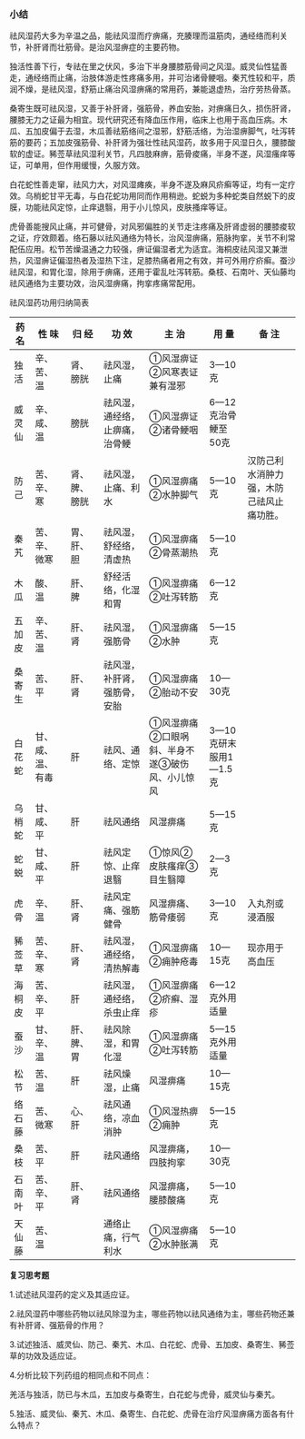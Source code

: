 ### **小结**

祛风湿药大多为辛温之品，能祛风湿而疗痹痛，充腠理而温筋肉，通经络而利关节，补肝肾而壮筋骨。是治风湿痹症的主要药物。

独活性善下行，专祛在里之伏风，多治下半身腰膝筋骨间之风湿。威灵仙性猛善走，通经络而止痛，治肢体游走性疼痛多用，并可治诸骨鲠咽。秦艽性较和平，质润不燥，是祛风湿，舒筋止痛治风湿痹痛的常用药，兼能退虚热，治疗劳热骨蒸。

桑寄生既可祛风湿，又善于补肝肾，强筋骨，养血安胎，对痹痛日久，损伤肝肾，腰膝无力之证最为相宜。现代研究还有降血压作用，临床上也用于高血压病。木瓜、五加皮偏于去湿，木瓜善祛筋络间之湿邪，舒筋活络，为治湿痹脚气，吐泻转筋的要药；五加皮强筋骨、补肝肾为强壮性祛风湿药，故多用于风湿日久，腰膝酸软的虚证。豨莶草祛风湿利关节，凡四肢麻痹，筋骨痠痛，半身不遂，风湿瘙痒等证，可单用，但作用缓慢，久服方效。

白花蛇性善走窜，祛风力大，对风湿瘫痪，半身不遂及麻风疥癣等证，均有一定疗效。乌梢蛇甘平无毒，与白花蛇功用同而作用稍逊。蛇蜕为多种蛇类自然蜕下的皮膜，功能祛风定惊，止痒退翳，用于小儿惊风，皮肤搔痒等证。

虎骨善能搜风止痛，并可健骨，对风邪偏胜的关节走注疼痛及肝肾虚弱的腰膝痠软之证，疗效颇着。络石藤以祛风通络为特长，治风湿痹痛，筋脉拘挛，关节不利常配伍应用。松节苦燥温通之力较强，痹证偏湿者尤为适宜。海桐皮祛风湿又兼泄热，风湿痹证偏湿热者及湿热下注，足膝热痛者用之有效，并可外用疗疥癣。蚕沙祛风湿，和胃化湿，除用于痹痛，还用于霍乱吐泻转筋。桑枝、石南叶、天仙藤均祛风通络为主要功效，治风湿痹痛，拘挛疼痛常配用。

祛风湿药功用归纳简表

| 药                                    名 | 性                                                         味 | 归                                         经 | 功     效                      | 主    治                                       | 用  量                | 备         注                            |
| ---------------------------------------- | ------------------------------------------------------------ | --------------------------------------------- | ------------------------------ | ---------------------------------------------- | --------------------- | ---------------------------------------- |
| 独活                                     | 辛、苦、温                                                   | 肾、膀胱                                      | 祛风湿，止痛                   | ①风湿痹证 ②风寒表证兼有湿邪                    | 3—10克                |                                          |
| 威灵仙                                   | 辛、咸、温                                                   | 膀胱                                          | 祛风湿，通经络，止痹痛，治骨鲠 | ①风湿痹证 ②诸骨鲠咽                            | 6—12克治骨鲠至50克    |                                          |
| 防己                                     | 苦、辛、寒                                                   | 肾、脾、膀胱                                  | 祛风湿，止痛、利水             | ①风湿痹痛 ②水肿脚气                            | 5—10克                | 汉防己利水消肿力强，木防己祛风止痛功胜。 |
| 秦艽                                     | 苦、辛、微寒                                                 | 胃、肝、胆                                    | 祛风湿，舒经络，清虚热         | ①风湿痹痛 ②骨蒸潮热                            | 5—10克                |                                          |
| 木瓜                                     | 酸、温                                                       | 肝、脾                                        | 舒经活络，化湿和胃             | ①风湿痹痛 ②吐泻转筋                            | 6—12克                |                                          |
| 五加皮                                   | 辛、苦、温                                                   | 肝、肾                                        | 祛风湿，强筋骨                 | ①风湿痹痛 ②水肿                                | 5—15克                |                                          |
| 桑寄生                                   | 苦、平                                                       | 肝、肾                                        | 祛风湿，补肝肾，强筋骨，安胎   | ①风湿痹痛 ②胎动不安                            | 10—30克               |                                          |
| 白花蛇                                   | 甘、咸、温、有毒                                             | 肝                                            | 祛风、通络、定惊               | ①风湿痹痛 ②口眼㖞斜、半身不遂③破伤风、小儿惊风 | 3—10克研末服用1—1.5克 |                                          |
| 乌梢蛇                                   | 甘、咸、平                                                   | 肝                                            | 祛风通络                       | 风湿痹痛                                       | 5—15克                |                                          |
| 蛇蜕                                     | 甘、咸、平                                                   | 肝                                            | 祛风定惊、止痒退翳             | ①惊风②皮肤瘙痒③目生翳障                        | 2—3克                 |                                          |
| 虎骨                                     | 辛、温                                                       | 肝、肾                                        | 祛风定痛、强筋健骨             | 风湿痹痛、筋骨痿弱                             | 3—10克                | 入丸剂或浸酒服                           |
| 豨莶草                                   | 苦、辛、寒                                                   | 肝、肾                                        | 祛风湿，通经络，清热解毒       | ①风湿痹痛 ②痈肿疮毒                            | 10—15克               | 现亦用于高血压                           |
| 海桐皮                                   | 苦、辛、平                                                   | 肝                                            | 祛风湿，通经络，杀虫止痒       | ①风湿痹痛 ②疥癣、湿疹                          | 6—12克外用适量        |                                          |
| 蚕沙                                     | 甘、辛、温                                                   | 肝、脾、胃                                    | 祛风除湿，和胃化湿             | ①风湿痹痛 ②吐泻转筋                            | 5—15克外用适量        |                                          |
| 松节                                     | 苦、温                                                       | 肝                                            | 祛风燥湿，止痛                 | 风湿痹痛                                       | 10—15克               |                                          |
| 络石藤                                   | 苦、微寒                                                     | 心、肝                                        | 祛风通络，凉血消肿             | ①风湿热痹 ②痈肿                                | 5—15克                |                                          |
| 桑枝                                     | 苦、平                                                       | 肝                                            | 祛风通络                       | 风湿痹痛，四肢拘挛                             | 10—30克               |                                          |
| 石南叶                                   | 苦、辛、平                                                   | 肝、肾                                        | 祛风通络                       | 风湿痹痛，腰膝酸痛                             | 5—10克                |                                          |
| 天仙藤                                   | 苦、温                                                       |                                               | 通络止痛，行气利水             | ①风湿痹痛 ②水肿胀满                            | 5—10克                |                                          |

**复习思考题**

1.试述祛风湿药的定义及其适应证。

2.祛风湿药中哪些药物以祛风除湿为主，哪些药物以祛风通络为主，哪些药物还兼有补肝肾、强筋骨的作用？

3.试述独活、威灵仙、防己、秦艽、木瓜、白花蛇、虎骨、五加皮、桑寄生、豨莶草的功效及适应证。

4.分析比较下列药组的相同点和不同点：

羌活与独活，防已与木瓜，五加皮与桑寄生，白花蛇与虎骨，威灵仙与秦艽。

5.独活、威灵仙、秦艽、木瓜、桑寄生、白花蛇、虎骨在治疗风湿痹痛方面各有什么特点？
